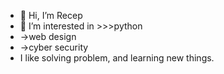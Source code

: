- 👋 Hi, I’m Recep
- 👀 I’m interested in >>>python
- ->web design
- ->cyber security
- I like solving problem, and learning new things.
